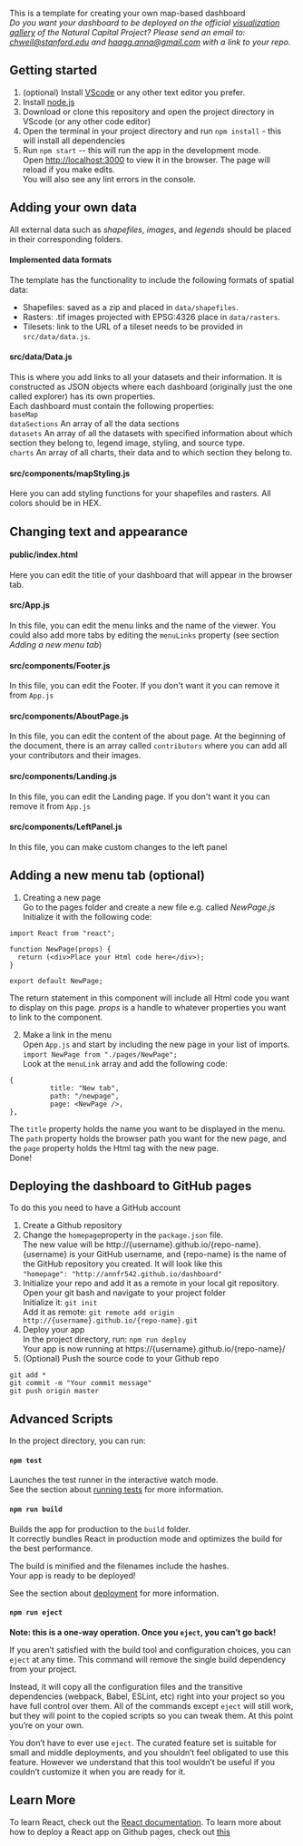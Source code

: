 This is a template for creating your own map-based dashboard <br/>
*Do you want your dashboard to be deployed on the official [visualization gallery](http://viz.naturalcapitalproject.org/) of the Natural Capital Project? Please send an email to: chweil@stanford.edu and haagg.anna@gmail.com with a link to your repo.*

## Getting started
1. (optional) Install [VScode](https://code.visualstudio.com/download) or any other text editor you prefer.
2. Install [node.js](https://nodejs.org/en/download/)
3. Download or clone this repository and open the project directory in VScode (or any other code editor) 
4. Open the terminal in your project directory and run `npm install` - this will install all dependencies
5. Run `npm start` -- this will run the app in the development mode.<br />
Open [http://localhost:3000](http://localhost:3000) to view it in the browser.
The page will reload if you make edits.<br />
You will also see any lint errors in the console.

## Adding your own data
All external data such as *shapefiles*, *images*, and *legends* should be placed in their corresponding folders.

#### Implemented data formats
The template has the functionality to include the following formats of spatial data: <br/>
- Shapefiles:  saved as a zip and placed in `data/shapefiles`.
- Rasters: .tif images projected with EPSG:4326 place in `data/rasters`.
- Tilesets: link to the URL of a tileset needs to be provided in `src/data/data.js`. 

#### src/data/Data.js
This is where you add links to all your datasets and their information. It is constructed as JSON objects where each dashboard (originally just the one called explorer) has its own properties. <br/>
Each dashboard must contain the following properties: <br/>
`baseMap` <br/>
`dataSections` An array of all the data sections <br/>
`datasets` An array of all the datasets with specified information about which section they belong to, legend image, styling, and source type. <br/>
`charts` An array of all charts, their data and to which section they belong to. 

#### src/components/mapStyling.js
Here you can add styling functions for your shapefiles and rasters. All colors should be in HEX.

## Changing text and appearance 

#### public/index.html 
Here you can edit the title of your dashboard that will appear in the browser tab.

#### src/App.js
In this file, you can edit the menu links and the name of the viewer. You could also add more tabs by editing the `menuLinks` property (see section *Adding a new menu tab*)

#### src/components/Footer.js
In this file, you can edit the Footer. If you don't want it you can remove it from `App.js`

#### src/components/AboutPage.js
In this file, you can edit the content of the about page. At the beginning of the document, there is an array called `contributors` where you can add all your contributors and their images. 

#### src/components/Landing.js
In this file, you can edit the Landing page. If you don't want it you can remove it from `App.js`

#### src/components/LeftPanel.js
In this file, you can make custom changes to the left panel 

## Adding a new menu tab (optional)
1. Creating a new page <br/>
Go to the pages folder and create a new file e.g. called *NewPage.js* Initialize it with the following code: 
```
import React from "react";

function NewPage(props) {
  return (<div>Place your Html code here</div>);
}

export default NewPage;
```
The return statement in this component will include all Html code you want to display on this page. *props* is a handle to whatever properties you want to link to the component.

2. Make a link in the menu <br/>
Open `App.js` and start by including the new page in your list of imports. <br/>
`import NewPage from "./pages/NewPage";` <br/>
Look at the `menuLink` array and add the following code: 
```
{
          title: "New tab",
          path: "/newpage",
          page: <NewPage />,
},
```
The `title` property holds the name you want to be displayed in the menu. The `path` property holds the browser path you want for the new page, and the `page` property holds the Html tag with the new page. <br/> 
Done!



## Deploying the dashboard to GitHub pages
To do this you need to have a GitHub account
1. Create a Github repository
2. Change the `homepage`property in the `package.json` file. <br />
The new value will be http://{username}.github.io/{repo-name}. {username} is your GitHub username, and {repo-name} is the name of the GitHub repository you created. It will look like this <br />
`"homepage": "http://annfr542.github.io/dashboard"`
3. Initialize your repo and add it as a remote in your local git repository. <br/>
Open your git bash and navigate to your project folder<br/>
Initialize it: `git init`<br/>
Add it as remote: `git remote add origin http://{username}.github.io/{repo-name}.git`
4. Deploy your app <br>
In the project directory, run: `npm run deploy` <br/>
Your app is now running at https://{username}.github.io/{repo-name}/
5. (Optional) Push the source code to your Github repo <br />
```
git add *
git commit -m "Your commit message"
git push origin master
```

## Advanced Scripts

In the project directory, you can run:

#### `npm test`

Launches the test runner in the interactive watch mode.<br />
See the section about [running tests](https://facebook.github.io/create-react-app/docs/running-tests) for more information.

#### `npm run build`

Builds the app for production to the `build` folder.<br />
It correctly bundles React in production mode and optimizes the build for the best performance.

The build is minified and the filenames include the hashes.<br />
Your app is ready to be deployed!

See the section about [deployment](https://facebook.github.io/create-react-app/docs/deployment) for more information.

#### `npm run eject`

**Note: this is a one-way operation. Once you `eject`, you can’t go back!**

If you aren’t satisfied with the build tool and configuration choices, you can `eject` at any time. This command will remove the single build dependency from your project.

Instead, it will copy all the configuration files and the transitive dependencies (webpack, Babel, ESLint, etc) right into your project so you have full control over them. All of the commands except `eject` will still work, but they will point to the copied scripts so you can tweak them. At this point you’re on your own.

You don’t have to ever use `eject`. The curated feature set is suitable for small and middle deployments, and you shouldn’t feel obligated to use this feature. However we understand that this tool wouldn’t be useful if you couldn’t customize it when you are ready for it.

## Learn More

To learn React, check out the [React documentation](https://reactjs.org/).
To learn more about how to deploy a React app on Github pages, check out [this](https://dev.to/yuribenjamin/how-to-deploy-react-app-in-github-pages-2a1f)

